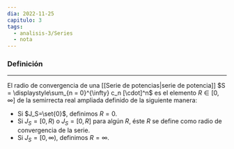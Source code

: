 ```yaml
---
dia: 2022-11-25
capitulo: 3
tags:
  - analisis-3/Series
  - nota
---
```

### Definición
---
El radio de convergencia de una [[Serie de potencias|serie de potencia]] $S = \displaystyle\sum_{n = 0}^{\infty} c_n [\cdot]^n$ es el elemento $R \in [0, \infty]$ de la semirrecta real ampliada definido de la siguiente manera: 

* Si $J_S=\set{0}$, definimos $R = 0$.
* Si $J_S=[0, R)$ o $J_S=[0, R]$ para algún $R$, éste $R$ se define como radio de convergencia de la serie.
* Si $J_S=[0, \infty)$, definimos $R=\infty$.